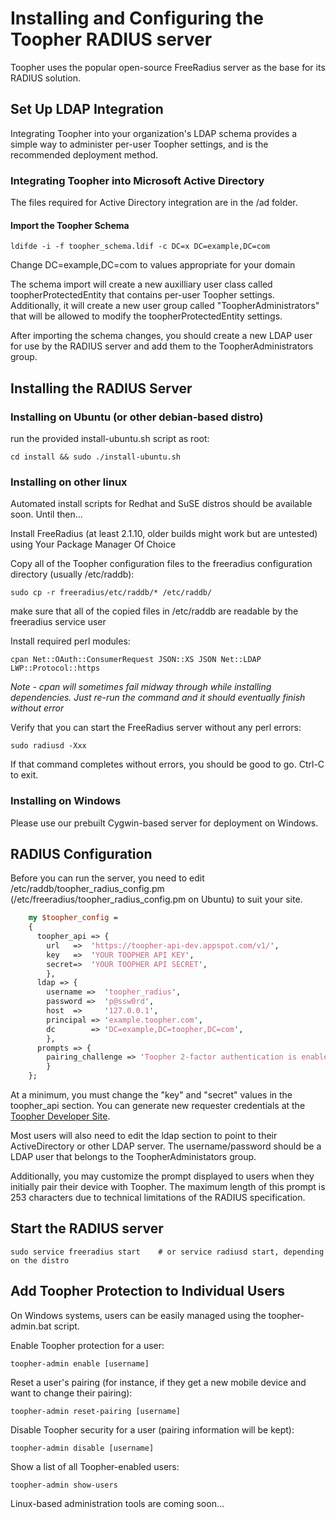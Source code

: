 Installing and Configuring the Toopher RADIUS server
======================================================

Toopher uses the popular open-source FreeRadius server as the base for its RADIUS
solution.

Set Up LDAP Integration
-----------------------
Integrating Toopher into your organization's LDAP schema provides a simple way to administer per-user Toopher settings,
and is the recommended deployment method. 

### Integrating Toopher into Microsoft Active Directory
The files required for Active Directory integration are in the /ad folder.

#### Import the Toopher Schema

    ldifde -i -f toopher_schema.ldif -c DC=x DC=example,DC=com

Change DC=example,DC=com to values appropriate for your domain

The schema import will create a new auxilliary user class called toopherProtectedEntity that contains per-user Toopher settings.  Additionally, it will create a new user group called "ToopherAdministrators" that will be allowed to modify the toopherProtectedEntity settings.

After importing the schema changes, you should create a new LDAP user for use by the RADIUS server and add them to the ToopherAdministrators group.


Installing the RADIUS Server
-----------------------------
### Installing on Ubuntu (or other debian-based distro)
run the provided install-ubuntu.sh script as root:

    cd install && sudo ./install-ubuntu.sh

### Installing on other linux
Automated install scripts for Redhat and SuSE distros should be available soon.  Until then...

Install FreeRadius (at least 2.1.10, older builds might work but are untested) using Your Package Manager Of Choice

Copy all of the Toopher configuration files to the freeradius configuration directory (usually /etc/raddb):

    sudo cp -r freeradius/etc/raddb/* /etc/raddb/

make sure that all of the copied files in /etc/raddb are readable by the freeradius service user

Install required perl modules:

    cpan Net::OAuth::ConsumerRequest JSON::XS JSON Net::LDAP LWP::Protocol::https

*Note - cpan will sometimes fail midway through while installing dependencies.  Just re-run the command and it should eventually finish without error*

Verify that you can start the FreeRadius server without any perl errors:

    sudo radiusd -Xxx

If that command completes without errors, you should be good to go. Ctrl-C to exit.

### Installing on Windows
Please use our prebuilt Cygwin-based server for deployment on Windows.

RADIUS Configuration
--------------------

Before you can run the server, you need to edit /etc/raddb/toopher_radius_config.pm (/etc/freeradius/toopher_radius_config.pm on Ubuntu) to suit your site.
```perl
    my $toopher_config =
    {
      toopher_api => {
        url   =>  'https://toopher-api-dev.appspot.com/v1/',
        key   =>  'YOUR TOOPHER API KEY',
        secret=>  'YOUR TOOPHER API SECRET',
        },
      ldap => {
        username =>  'toopher_radius',
        password =>  'p@ssw0rd',
        host  =>     '127.0.0.1',
        principal => 'example.toopher.com',
        dc        => 'DC=example,DC=toopher,DC=com',
        },
      prompts => {
        pairing_challenge => 'Toopher 2-factor authentication is enabled for your account.  Please enter the pairing phrase generated by the Toopher mobile app:'
        }
    };
```

At a minimum, you must change the "key" and "secret" values in the
toopher_api section.  You can generate new requester credentials at the 
[Toopher Developer Site](https://dev.toopher.com).

Most users will also need to edit the ldap section to point to their
ActiveDirectory or other LDAP server.  The username/password should be
a LDAP user that belongs to the ToopherAdministators group.

Additionally, you may customize the prompt displayed to users when they initially pair their device with Toopher.  The maximum length of this prompt is 253 characters due to technical limitations of the RADIUS specification.

Start the RADIUS server
-----------------------

    sudo service freeradius start    # or service radiusd start, depending on the distro

Add Toopher Protection to Individual Users
------------------------------------------

On Windows systems, users can be easily managed using the toopher-admin.bat script.

Enable Toopher protection for a user:

    toopher-admin enable [username]

Reset a user's pairing (for instance, if they get a new mobile device and want to change their pairing):

    toopher-admin reset-pairing [username]

Disable Toopher security for a user (pairing information will be kept):

    toopher-admin disable [username]

Show a list of all Toopher-enabled users:

    toopher-admin show-users

Linux-based administration tools are coming soon...
